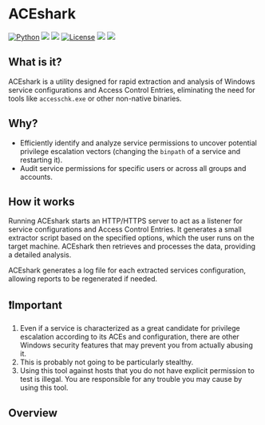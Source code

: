 # ACEshark
[![Python](https://img.shields.io/badge/Python-%E2%89%A5%203.12-yellow.svg)](https://www.python.org/) 
<img src="https://img.shields.io/badge/PowerShell-%E2%89%A5%20v3.0-blue">
<img src="https://img.shields.io/badge/Developed%20on-kali%20linux-blueviolet">
[![License](https://img.shields.io/badge/License-BSD-red.svg)](https://github.com/t3l3machus/ACEshark/blob/main/LICENSE)
<img src="https://img.shields.io/badge/Maintained%3F-Yes-96c40f">
<img src="https://img.shields.io/badge/Experimental-ff0000">

## What is it?
ACEshark is a utility designed for rapid extraction and analysis of Windows service configurations and Access Control Entries, eliminating the need for tools like `accesschk.exe` or other non-native binaries.

## Why?
- Efficiently identify and analyze service permissions to uncover potential privilege escalation vectors (changing the `binpath` of a service and restarting it).  
- Audit service permissions for specific users or across all groups and accounts.

## How it works
Running ACEshark starts an HTTP/HTTPS server to act as a listener for service configurations and Access Control Entries. It generates a small extractor script based on the specified options, which the user runs on the target machine. ACEshark then retrieves and processes the data, providing a detailed analysis.

ACEshark generates a log file for each extracted services configuration, allowing reports to be regenerated if needed.

## ❗Important
1. Even if a service is characterized as a great candidate for privilege escalation according to its ACEs and configuration, there are other Windows security features that may prevent you from actually abusing it.
2. This is probably not going to be particularly stealthy.
3. Using this tool against hosts that you do not have explicit permission to test is illegal. You are responsible for any trouble you may cause by using this tool.

## Overview
